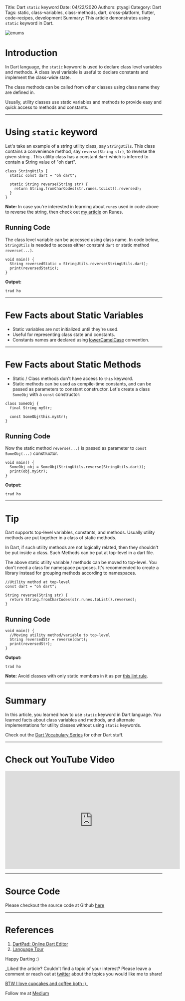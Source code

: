 Title: Dart `static` keyword
Date: 04/22/2020
Authors: ptyagi
Category: Dart
Tags: static, class-variables, class-methods, dart, cross-platform, flutter, code-recipes, development
Summary: This article demonstrates using `static` keyword in Dart.


![enums]({attach}../../images/dart/static_keyword.png)

# Introduction

In Dart language, the `static` keyword is used to declare class level variables and methods. A class level variable is useful to declare constants and implement the class-wide state.

The class methods can be called from other classes using class name they are defined in.

Usually, utility classes use static variables and methods to provide easy and quick access to methods and constants.

---

# Using `static` keyword

Let's take an example of a string utility class, say `StringUtils`. This class contains a convenience method, say `reverse(String str)`, to reverse the given string . This utility class has a constant `dart` which is inferred to contain a String value of "oh dart".

```
class StringUtils {
  static const dart = "oh dart";

  static String reverse(String str) {
    return String.fromCharCodes(str.runes.toList().reversed);
  }
}
```

**Note:** In case you're interested in learning about `runes` used in code above to reverse the string, then check out [my article](https://ptyagicodecamp.github.io/the-runes-property.html) on Runes.


## Running Code

The class level variable can be accessed using class name. In code below, `StringUtils` is needed to access either constant `dart` or static method `reverse(...)`.

```
void main() {
  String reversedStatic = StringUtils.reverse(StringUtils.dart);
  print(reversedStatic);
}
```

**Output:**

```
trad ho
```
---

# Few Facts about Static Variables

* Static variables are not initialized until they're used.
* Useful for representing class state and constants.
* Constants names are declared using [lowerCamelCase](https://dart.dev/guides/language/effective-dart/style#identifiers) convention.

---

# Few Facts about Static Methods

* Static / Class methods don't have access to `this` keyword.
* Static methods can be used as compile-time constants, and can be passed as parameters to constant constructor. Let's create a class `SomeObj` with a `const` constructor:

```
class SomeObj {
  final String myStr;

  const SomeObj(this.myStr);
}
```

## Running Code

Now the static method `reverse(...)` is passed as parameter to `const SomeObj(...)` constructor.

```
void main() {
  SomeObj obj = SomeObj(StringUtils.reverse(StringUtils.dart));
  print(obj.myStr);
}
```

**Output:**

```
trad ho
```

---

# Tip

Dart supports top-level variables, constants, and methods.
Usually utility methods are put together in a class of static methods.

In Dart, if such utility methods are not logically related, then they shouldn't be put inside a class. Such Methods can be put at top-level in a dart file.

The above static utility variable / methods can be moved to top-level. You don't need a class for namespace purposes. It's recommended to create a library instead for grouping methods according to namespaces.

```
//Utility method at top-level
const dart = "oh dart";

String reverse(String str) {
  return String.fromCharCodes(str.runes.toList().reversed);
}
```

## Running Code

```
void main() {
  //Moving utility method/variable to top-level
  String reversedStr = reverse(dart);
  print(reversedStr);
}
```

**Output:**

```
trad ho
```

**Note:** Avoid classes with only static members in it as per [this lint rule](https://dart-lang.github.io/linter/lints/avoid_classes_with_only_static_members.html).

---

# Summary

In this article, you learned how to use `static` keyword in Dart language. You learned facts about class variables and methods, and alternate implementations for utility classes without using `static` keywords.

Check out the [Dart Vocabulary Series](https://ptyagicodecamp.github.io/a-dartflutter-vocabulary-series.html) for other Dart stuff.

---


# Check out YouTube Video

<iframe width="560" height="315" src="https://www.youtube.com/embed/Du81OvbtA3Y" frameborder="0" allow="accelerometer; autoplay; encrypted-media; gyroscope; picture-in-picture" allowfullscreen></iframe>

---

# Source Code

Please checkout the source code at Github [here](https://github.com/ptyagicodecamp/dart_vocab/blob/master/src/static.dart)

---

# References

1. [DartPad: Online Dart Editor](https://dartpad.dev/)
2. [Language Tour](https://dart.dev/guides/language/language-tour#class-variables-and-methods)


Happy Darting :)

_Liked the article?
Couldn't find a topic of your interest? Please leave a comment or reach out at [twitter](https://twitter.com/ptyagi13) about the topics you would like me to share!

[BTW I love cupcakes and coffee both :)](https://www.paypal.me/pritya)_

Follow me at [Medium](https://medium.com/@ptyagicodecamp)
